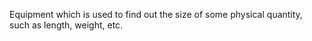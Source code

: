 Equipment which is used to find out the size of some physical quantity,
such as length, weight, etc.

